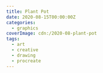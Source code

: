 ```yaml
---
title: Plant Pot
date: 2020-08-15T00:00:00Z
categories:
  - graphics
coverImage: cdn:/2020-08-plant-pot
tags:
  - art
  - creative
  - drawing
  - procreate
---
```

